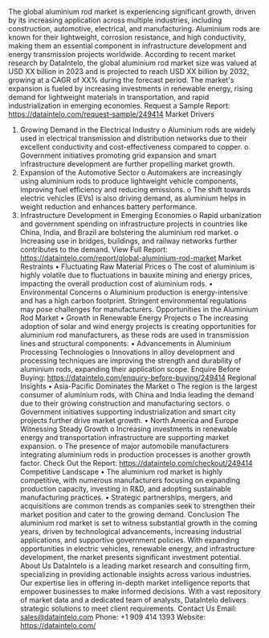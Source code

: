 The global aluminium rod market is experiencing significant growth, driven by its increasing application across multiple industries, including construction, automotive, electrical, and manufacturing. Aluminium rods are known for their lightweight, corrosion resistance, and high conductivity, making them an essential component in infrastructure development and energy transmission projects worldwide.
According to recent market research by DataIntelo, the global aluminium rod market size was valued at USD XX billion in 2023 and is projected to reach USD XX billion by 2032, growing at a CAGR of XX% during the forecast period. The market's expansion is fueled by increasing investments in renewable energy, rising demand for lightweight materials in transportation, and rapid industrialization in emerging economies.
Request a Sample Report: https://dataintelo.com/request-sample/249414
Market Drivers
1.	Growing Demand in the Electrical Industry
o	Aluminium rods are widely used in electrical transmission and distribution networks due to their excellent conductivity and cost-effectiveness compared to copper.
o	Government initiatives promoting grid expansion and smart infrastructure development are further propelling market growth.
2.	Expansion of the Automotive Sector
o	Automakers are increasingly using aluminium rods to produce lightweight vehicle components, improving fuel efficiency and reducing emissions.
o	The shift towards electric vehicles (EVs) is also driving demand, as aluminium helps in weight reduction and enhances battery performance.
3.	Infrastructure Development in Emerging Economies
o	Rapid urbanization and government spending on infrastructure projects in countries like China, India, and Brazil are bolstering the aluminium rod market.
o	Increasing use in bridges, buildings, and railway networks further contributes to the demand.
View Full Report: https://dataintelo.com/report/global-aluminium-rod-market
Market Restraints
•	Fluctuating Raw Material Prices
o	The cost of aluminium is highly volatile due to fluctuations in bauxite mining and energy prices, impacting the overall production cost of aluminium rods.
•	Environmental Concerns
o	Aluminium production is energy-intensive and has a high carbon footprint. Stringent environmental regulations may pose challenges for manufacturers.
Opportunities in the Aluminium Rod Market
•	Growth in Renewable Energy Projects
o	The increasing adoption of solar and wind energy projects is creating opportunities for aluminium rod manufacturers, as these rods are used in transmission lines and structural components.
•	Advancements in Aluminium Processing Technologies
o	Innovations in alloy development and processing techniques are improving the strength and durability of aluminium rods, expanding their application scope.
Enquire Before Buying: https://dataintelo.com/enquiry-before-buying/249414
Regional Insights
•	Asia-Pacific Dominates the Market
o	The region is the largest consumer of aluminium rods, with China and India leading the demand due to their growing construction and manufacturing sectors.
o	Government initiatives supporting industrialization and smart city projects further drive market growth.
•	North America and Europe Witnessing Steady Growth
o	Increasing investments in renewable energy and transportation infrastructure are supporting market expansion.
o	The presence of major automobile manufacturers integrating aluminium rods in production processes is another growth factor.
Check Out the Report: https://dataintelo.com/checkout/249414
Competitive Landscape
•	The aluminium rod market is highly competitive, with numerous manufacturers focusing on expanding production capacity, investing in R&D, and adopting sustainable manufacturing practices.
•	Strategic partnerships, mergers, and acquisitions are common trends as companies seek to strengthen their market position and cater to the growing demand.
Conclusion
The aluminium rod market is set to witness substantial growth in the coming years, driven by technological advancements, increasing industrial applications, and supportive government policies. With expanding opportunities in electric vehicles, renewable energy, and infrastructure development, the market presents significant investment potential.
About Us
DataIntelo is a leading market research and consulting firm, specializing in providing actionable insights across various industries. Our expertise lies in offering in-depth market intelligence reports that empower businesses to make informed decisions. With a vast repository of market data and a dedicated team of analysts, DataIntelo delivers strategic solutions to meet client requirements.
Contact Us
Email: sales@dataintelo.com
Phone: +1 909 414 1393
Website: https://dataintelo.com/
